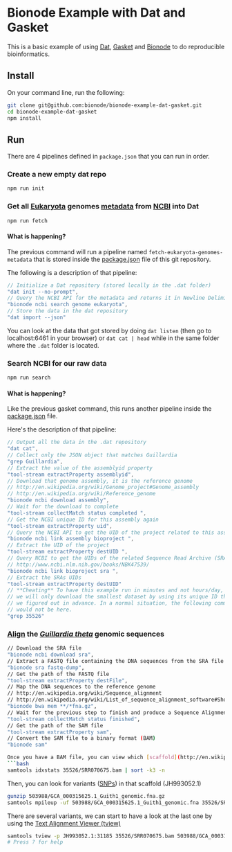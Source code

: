 # Bionode Example with Dat and Gasket
This is a basic example of using [Dat](http://dat-data.com), [Gasket](https://github.com/datproject/gasket) and [Bionode](http://bionode.io) to do reproducible bioinformatics.


## Install
On your command line, run the following:
```bash
git clone git@github.com:bionode/bionode-example-dat-gasket.git
cd bionode-example-dat-gasket
npm install
```

## Run

There are 4 pipelines defined in `package.json` that you can run in order.

### Create a new empty dat repo

```bash
npm run init
```

### Get all [Eukaryota](http://en.wikipedia.org/wiki/Eukaryote) genomes [metadata](http://en.wikipedia.org/wiki/Metadata) from [NCBI](http://www.ncbi.nlm.nih.gov) into Dat
```bash
npm run fetch
```
#### What is happening?
The previous command will run a pipeline named ```fetch-eukaryota-genomes-metadata``` that is stored inside the [package.json](https://github.com/bionode/bionode-example-dat-gasket/blob/master/package.json) file of this git repository.

The following is a description of that pipeline:
```javascript
// Initialize a Dat repository (stored locally in the .dat folder)
"dat init --no-prompt",
// Query the NCBI API for the metadata and returns it in Newline Delimited JSON format
"bionode ncbi search genome eukaryota",
// Store the data in the dat repository
"dat import --json"
```

You can look at the data that got stored by doing ```dat listen``` (then go to localhost:6461 in your browser) or ```dat cat | head``` while in the same folder where the ```.dat``` folder is located.

### Search NCBI for our raw data

```bash
npm run search
```
#### What is happening?
Like the previous gasket command, this runs another pipeline inside the [package.json](https://github.com/bionode/bionode-example-dat-gasket/blob/master/package.json) file.

Here's the description of that pipeline:

```javascript
// Output all the data in the .dat repository
"dat cat",
// Collect only the JSON object that matches Guillardia
"grep Guillardia",
// Extract the value of the assemblyid property
"tool-stream extractProperty assemblyid",
// Download that genome assembly, it is the reference genome
// http://en.wikipedia.org/wiki/Genome_project#Genome_assembly
// http://en.wikipedia.org/wiki/Reference_genome
"bionode ncbi download assembly",
// Wait for the download to complete
"tool-stream collectMatch status completed ",
// Get the NCBI unique ID for this assembly again
"tool-stream extractProperty uid",
// Query the NCBI API to get the UID of the project related to this assembly
"bionode ncbi link assembly bioproject ",
// Extract the UID of the project
"tool-stream extractProperty destUID ",
// Query NCBI to get the UIDs of the related Sequence Read Archive (SRA) files
// http://www.ncbi.nlm.nih.gov/books/NBK47539/
"bionode ncbi link bioproject sra ",
// Extract the SRAs UIDs
"tool-stream extractProperty destUID"
// **Cheating** To have this example run in minutes and not hours/day,
// we will only download the smallest dataset by using its unique ID that
// we figured out in advance. In a normal situation, the following command
// would not be here.
"grep 35526"
```

### [Align](http://en.wikipedia.org/wiki/Sequence_alignment) the [*Guillardia theta*](http://en.wikipedia.org/wiki/Guillardia) genomic sequences

```bash
// Download the SRA file
"bionode ncbi download sra",
// Extract a FASTQ file containing the DNA sequences from the SRA file
"bionode sra fastq-dump",
// Get the path of the FASTQ file
"tool-stream extractProperty destFile",
// Map the DNA sequences to the reference genome
// http://en.wikipedia.org/wiki/Sequence_alignment
// http://en.wikipedia.org/wiki/List_of_sequence_alignment_software#Short-Read_Sequence_Alignment
"bionode bwa mem **/*fna.gz",
// Wait for the previous step to finish and produce a Sequence Alignment/Map (SAM) file
"tool-stream collectMatch status finished",
// Get the path of the SAM file
"tool-stream extractProperty sam",
// Convert the SAM file to a binary format (BAM)
"bionode sam"

Once you have a BAM file, you can view which [scaffold](http://en.wikipedia.org/wiki/Contig#Sequence_contigs) of the reference genomes has more [reads](http://www.k.u-tokyo.ac.jp/pros-e/person/shinichi_morishita/genome-assembly.jpg) mapped to it
```bash
samtools idxstats 35526/SRR070675.bam | sort -k3 -n
```
Then, you can look for variants ([SNPs](http://en.wikipedia.org/wiki/Single-nucleotide_polymorphism)) in that scaffold (JH993052.1)
```bash
gunzip 503988/GCA_000315625.1_Guith1_genomic.fna.gz
samtools mpileup -uf 503988/GCA_000315625.1_Guith1_genomic.fna 35526/SRR070675.bam | bcftools view -v snps - | grep JH993052.1
```
There are several variants, we can start to have a look at the last one by using the [Text Alignment Viewer (tview)](http://samtools.sourceforge.net/tview.shtml)
```bash
samtools tview -p JH993052.1:31185 35526/SRR070675.bam 503988/GCA_000315625.1_Guith1_genomic.fna
# Press ? for help
```
